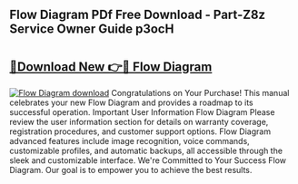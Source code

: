 ## Flow Diagram PDf Free Download - Part-Z8z Service Owner Guide p3ocH

# <h2><a href="http://dfjd0o9.blite.top/?on=Flow+Diagram">🔗Download New 👉🔴 Flow Diagram</a></h2>

[![Flow Diagram download](https://i.imgur.com/lujVjoI.png)](http://dfjd0o9.blite.top/?on=Flow+Diagram)
Congratulations on Your Purchase! This manual celebrates your new Flow Diagram and provides a roadmap to its successful operation. Important User Information Flow Diagram Please review the user information section for details on warranty coverage, registration procedures, and customer support options. Flow Diagram advanced features include image recognition, voice commands, customizable profiles, and automatic backups, all accessible through the sleek and customizable interface. We're Committed to Your Success Flow Diagram. Our goal is to empower you to achieve the best results.
